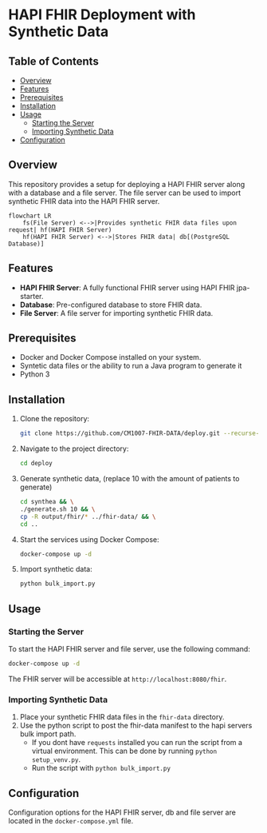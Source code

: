 # HAPI FHIR Deployment with Synthetic Data

## Table of Contents

- [Overview](#overview)
- [Features](#features)
- [Prerequisites](#prerequisites)
- [Installation](#installation)
- [Usage](#usage)
  - [Starting the Server](#starting-the-server)
  - [Importing Synthetic Data](#importing-synthetic-data)
- [Configuration](#configuration)

## Overview

This repository provides a setup for deploying a HAPI FHIR server along with a database and a file server. The file server can be used to import synthetic FHIR data into the HAPI FHIR server.

```mermaid
flowchart LR
    fs(File Server) <-->|Provides synthetic FHIR data files upon request| hf(HAPI FHIR Server)
    hf(HAPI FHIR Server) <-->|Stores FHIR data| db[(PostgreSQL Database)]
```

## Features

- **HAPI FHIR Server**: A fully functional FHIR server using HAPI FHIR jpa-starter.
- **Database**: Pre-configured database to store FHIR data.
- **File Server**: A file server for importing synthetic FHIR data.

## Prerequisites

- Docker and Docker Compose installed on your system.
- Syntetic data files or the ability to run a Java program to generate it
- Python 3

## Installation

1. Clone the repository:

   ```bash
   git clone https://github.com/CM1007-FHIR-DATA/deploy.git --recurse-submodules
   ```

2. Navigate to the project directory:

   ```bash
   cd deploy
   ```

3. Generate synthetic data, (replace 10 with the amount of patients to generate)

   ```bash
   cd synthea && \
   ./generate.sh 10 && \
   cp -R output/fhir/* ../fhir-data/ && \
   cd ..
   ```

4. Start the services using Docker Compose:

   ```bash
   docker-compose up -d
   ```

5. Import synthetic data:
   ```bash
   python bulk_import.py
   ```

## Usage

### Starting the Server

To start the HAPI FHIR server and file server, use the following command:

```bash
docker-compose up -d
```

The FHIR server will be accessible at `http://localhost:8080/fhir`.

### Importing Synthetic Data

1. Place your synthetic FHIR data files in the `fhir-data` directory.
2. Use the python script to post the fhir-data manifest to the hapi servers bulk import path.
   - If you dont have `requests` installed you can run the script from a virtual environment. This can be done by running `python setup_venv.py`.
   - Run the script with `python bulk_import.py`

## Configuration

Configuration options for the HAPI FHIR server, db and file server are located in the `docker-compose.yml` file.
